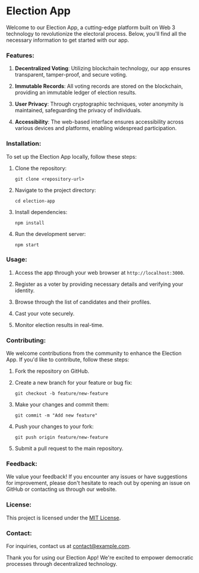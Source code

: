 # Election App

Welcome to our Election App, a cutting-edge platform built on Web 3 technology to revolutionize the electoral process. Below, you'll find all the necessary information to get started with our app.

### Features:

1. **Decentralized Voting**: Utilizing blockchain technology, our app ensures transparent, tamper-proof, and secure voting.

2. **Immutable Records**: All voting records are stored on the blockchain, providing an immutable ledger of election results.

3. **User Privacy**: Through cryptographic techniques, voter anonymity is maintained, safeguarding the privacy of individuals.

4. **Accessibility**: The web-based interface ensures accessibility across various devices and platforms, enabling widespread participation.

### Installation:

To set up the Election App locally, follow these steps:

1. Clone the repository:
   ```
   git clone <repository-url>
   ```

2. Navigate to the project directory:
   ```
   cd election-app
   ```

3. Install dependencies:
   ```
   npm install
   ```

4. Run the development server:
   ```
   npm start
   ```

### Usage:

1. Access the app through your web browser at `http://localhost:3000`.

2. Register as a voter by providing necessary details and verifying your identity.

3. Browse through the list of candidates and their profiles.

4. Cast your vote securely.

5. Monitor election results in real-time.

### Contributing:

We welcome contributions from the community to enhance the Election App. If you'd like to contribute, follow these steps:

1. Fork the repository on GitHub.

2. Create a new branch for your feature or bug fix:
   ```
   git checkout -b feature/new-feature
   ```

3. Make your changes and commit them:
   ```
   git commit -m "Add new feature"
   ```

4. Push your changes to your fork:
   ```
   git push origin feature/new-feature
   ```

5. Submit a pull request to the main repository.

### Feedback:

We value your feedback! If you encounter any issues or have suggestions for improvement, please don't hesitate to reach out by opening an issue on GitHub or contacting us through our website.

### License:

This project is licensed under the [MIT License](LICENSE).

### Contact:

For inquiries, contact us at [contact@example.com](mailto:contact@example.com).

Thank you for using our Election App! We're excited to empower democratic processes through decentralized technology.
